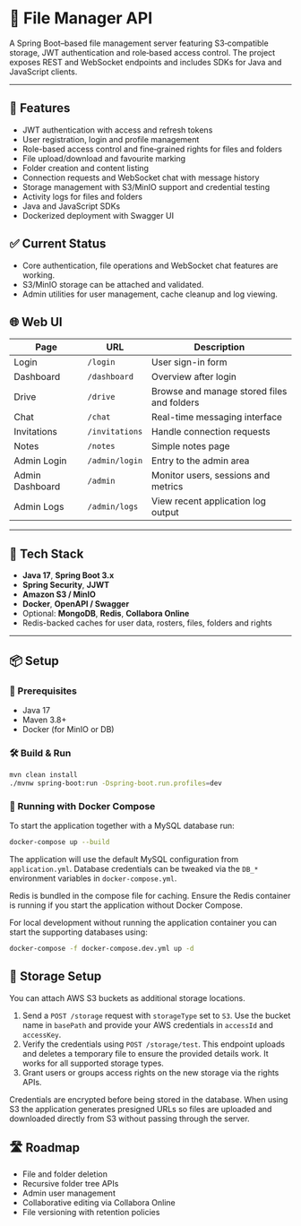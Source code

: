 # 📂 File Manager API

A Spring Boot–based file management server featuring S3‑compatible storage,
JWT authentication and role‑based access control. The project exposes REST and
WebSocket endpoints and includes SDKs for Java and JavaScript clients.

---

## 🚀 Features

- JWT authentication with access and refresh tokens
- User registration, login and profile management
- Role-based access control and fine‑grained rights for files and folders
- File upload/download and favourite marking
- Folder creation and content listing
- Connection requests and WebSocket chat with message history
- Storage management with S3/MinIO support and credential testing
- Activity logs for files and folders
- Java and JavaScript SDKs
- Dockerized deployment with Swagger UI
 
## ✅ Current Status

- Core authentication, file operations and WebSocket chat features are working.
- S3/MinIO storage can be attached and validated.
- Admin utilities for user management, cache cleanup and log viewing.

## 🌐 Web UI

| Page | URL | Description |
| --- | --- | --- |
| Login | `/login` | User sign-in form |
| Dashboard | `/dashboard` | Overview after login |
| Drive | `/drive` | Browse and manage stored files and folders |
| Chat | `/chat` | Real-time messaging interface |
| Invitations | `/invitations` | Handle connection requests |
| Notes | `/notes` | Simple notes page |
| Admin Login | `/admin/login` | Entry to the admin area |
| Admin Dashboard | `/admin` | Monitor users, sessions and metrics |
| Admin Logs | `/admin/logs` | View recent application log output |

---

## 🧰 Tech Stack

- **Java 17**, **Spring Boot 3.x**
- **Spring Security**, **JJWT**
- **Amazon S3 / MinIO**
- **Docker**, **OpenAPI / Swagger**
- Optional: **MongoDB**, **Redis**, **Collabora Online**
- Redis-backed caches for user data, rosters, files, folders and rights

---

## 📦 Setup

### 🔧 Prerequisites

- Java 17
- Maven 3.8+
- Docker (for MinIO or DB)

### 🛠️ Build & Run

```bash
mvn clean install
./mvnw spring-boot:run -Dspring-boot.run.profiles=dev
```

### 🐳 Running with Docker Compose

To start the application together with a MySQL database run:

```bash
docker-compose up --build
```

The application will use the default MySQL configuration from `application.yml`.
Database credentials can be tweaked via the `DB_*` environment variables in
`docker-compose.yml`.

Redis is bundled in the compose file for caching. Ensure the Redis container is
running if you start the application without Docker Compose.

For local development without running the application container you can start
the supporting databases using:

```bash
docker-compose -f docker-compose.dev.yml up -d
```

## 📖 Storage Setup

You can attach AWS S3 buckets as additional storage locations.

1. Send a `POST /storage` request with `storageType` set to `S3`. Use the bucket
   name in `basePath` and provide your AWS credentials in `accessId` and
   `accessKey`.
2. Verify the credentials using `POST /storage/test`. This endpoint uploads and
   deletes a temporary file to ensure the provided details work. It works for all
   supported storage types.
3. Grant users or groups access rights on the new storage via the rights APIs.

Credentials are encrypted before being stored in the database. When using S3 the
application generates presigned URLs so files are uploaded and downloaded
directly from S3 without passing through the server.

## 🛣 Roadmap

- File and folder deletion
- Recursive folder tree APIs
- Admin user management
- Collaborative editing via Collabora Online
- File versioning with retention policies
